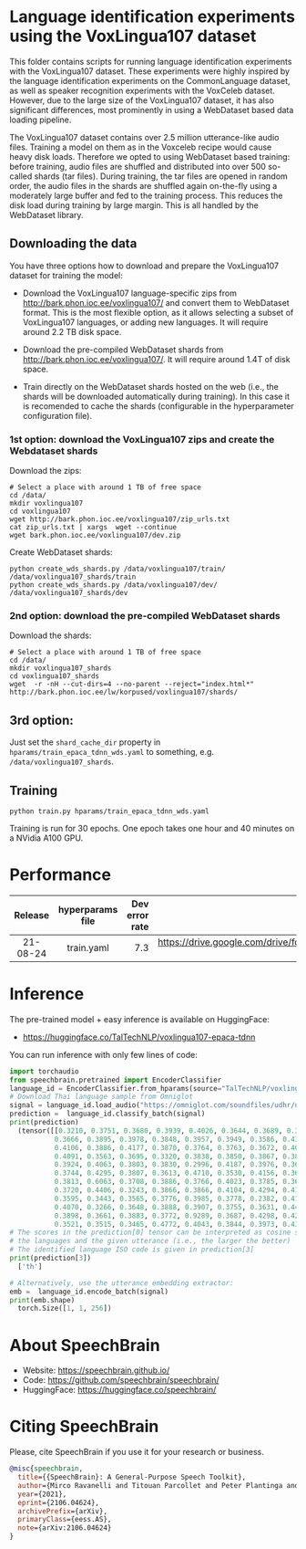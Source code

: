 # Language identification experiments using the VoxLingua107 dataset

This folder contains scripts for running language identification experiments with the VoxLingua107 dataset. 
These experiments were highly inspired by the language identification experiments on the CommonLanguage dataset,
as well as speaker recognition experiments with the VoxCeleb dataset. However, due to the large size of
the VoxLingua107 dataset, it has also significant differences, most prominently in using a WebDataset
based data loading pipeline.

The VoxLingua107 dataset contains over 2.5 million utterance-like audio files. Training a model on them
as in the Voxceleb recipe would cause heavy disk loads. Therefore we opted to using WebDataset based training:
before training, audio files are shuffled and distributed into over 500 so-called shards (tar files). During training,
the tar files are opened in random order, the audio files in the shards are shuffled again on-the-fly using a moderately large buffer
and fed to the training process. This reduces the disk load during training by large margin. This is all 
handled by the WebDataset library.

## Downloading the data

You have three options how to download and prepare the VoxLingua107 dataset for training the model:

  - Download the VoxLingua107 language-specific zips from http://bark.phon.ioc.ee/voxlingua107/ and convert them
    to WebDataset format. This is the most flexible option, as it allows selecting a subset of VoxLingua107 languages,
    or adding new languages. It will require around 2.2 TB disk space.
        
  - Download the pre-compiled WebDataset shards from http://bark.phon.ioc.ee/voxlingua107/. It will require around 1.4T of disk space.
  
  - Train directly on the WebDataset shards hosted on the web (i.e., the shards will be downloaded automatically during training). In this
    case it is recomended to cache the shards (configurable in the hyperparameter configuration file).
    
### 1st option: download the VoxLingua107 zips and create the Webdataset shards

Download the zips:
  
```
# Select a place with around 1 TB of free space
cd /data/
mkdir voxlingua107
cd voxlingua107
wget http://bark.phon.ioc.ee/voxlingua107/zip_urls.txt
cat zip_urls.txt | xargs  wget --continue
wget bark.phon.ioc.ee/voxlingua107/dev.zip

```

Create WebDataset shards:

```
python create_wds_shards.py /data/voxlingua107/train/ /data/voxlingua107_shards/train
python create_wds_shards.py /data/voxlingua107/dev/ /data/voxlingua107_shards/dev
```

### 2nd option: download the pre-compiled WebDataset shards

Download the shards:

```
# Select a place with around 1 TB of free space
cd /data/
mkdir voxlingua107_shards
cd voxlingua107_shards
wget  -r -nH --cut-dirs=4 --no-parent --reject="index.html*" http://bark.phon.ioc.ee/lw/korpused/voxlingua107/shards/
```

## 3rd option:

Just set the `shard_cache_dir` property in `hparams/train_epaca_tdnn_wds.yaml` to something, e.g. `/data/voxlingua107_shards`.


## Training

```
python train.py hparams/train_epaca_tdnn_wds.yaml
```

Training is run for 30 epochs. One epoch takes one hour and 40 minutes on a NVidia A100 GPU.


# Performance
| Release | hyperparams file | Dev error rate | Model link | GPUs |
|:-------------:|:---------------------------:| -----:| -----:| :-----------:|
| 21-08-24 | train.yaml | 7.3 |https://drive.google.com/drive/folders/1NWIOXpHvC7qUZ16TmNC8oFjfEcjXnKop?usp=sharing | 2xA100 40GB |



# Inference
The pre-trained model + easy inference is available on HuggingFace:
- https://huggingface.co/TalTechNLP/voxlingua107-epaca-tdnn

You can run inference with only few lines of code:

```python
import torchaudio
from speechbrain.pretrained import EncoderClassifier
language_id = EncoderClassifier.from_hparams(source="TalTechNLP/voxlingua107-epaca-tdnn", savedir="tmp")
# Download Thai language sample from Omniglot
signal = language_id.load_audio("https://omniglot.com/soundfiles/udhr/udhr_th.mp3")
prediction =  language_id.classify_batch(signal)
print(prediction)
  (tensor([[0.3210, 0.3751, 0.3680, 0.3939, 0.4026, 0.3644, 0.3689, 0.3597, 0.3508,
           0.3666, 0.3895, 0.3978, 0.3848, 0.3957, 0.3949, 0.3586, 0.4360, 0.3997,
           0.4106, 0.3886, 0.4177, 0.3870, 0.3764, 0.3763, 0.3672, 0.4000, 0.4256,
           0.4091, 0.3563, 0.3695, 0.3320, 0.3838, 0.3850, 0.3867, 0.3878, 0.3944,
           0.3924, 0.4063, 0.3803, 0.3830, 0.2996, 0.4187, 0.3976, 0.3651, 0.3950,
           0.3744, 0.4295, 0.3807, 0.3613, 0.4710, 0.3530, 0.4156, 0.3651, 0.3777,
           0.3813, 0.6063, 0.3708, 0.3886, 0.3766, 0.4023, 0.3785, 0.3612, 0.4193,
           0.3720, 0.4406, 0.3243, 0.3866, 0.3866, 0.4104, 0.4294, 0.4175, 0.3364,
           0.3595, 0.3443, 0.3565, 0.3776, 0.3985, 0.3778, 0.2382, 0.4115, 0.4017,
           0.4070, 0.3266, 0.3648, 0.3888, 0.3907, 0.3755, 0.3631, 0.4460, 0.3464,
           0.3898, 0.3661, 0.3883, 0.3772, 0.9289, 0.3687, 0.4298, 0.4211, 0.3838,
           0.3521, 0.3515, 0.3465, 0.4772, 0.4043, 0.3844, 0.3973, 0.4343]]), tensor([0.9289]), tensor([94]), ['th'])
# The scores in the prediction[0] tensor can be interpreted as cosine scores between
# the languages and the given utterance (i.e., the larger the better)
# The identified language ISO code is given in prediction[3]
print(prediction[3])
  ['th']

# Alternatively, use the utterance embedding extractor:
emb =  language_id.encode_batch(signal)
print(emb.shape)
  torch.Size([1, 1, 256])
```


# **About SpeechBrain**
- Website: https://speechbrain.github.io/
- Code: https://github.com/speechbrain/speechbrain/
- HuggingFace: https://huggingface.co/speechbrain/


# **Citing SpeechBrain**
Please, cite SpeechBrain if you use it for your research or business.

```bibtex
@misc{speechbrain,
  title={{SpeechBrain}: A General-Purpose Speech Toolkit},
  author={Mirco Ravanelli and Titouan Parcollet and Peter Plantinga and Aku Rouhe and Samuele Cornell and Loren Lugosch and Cem Subakan and Nauman Dawalatabad and Abdelwahab Heba and Jianyuan Zhong and Ju-Chieh Chou and Sung-Lin Yeh and Szu-Wei Fu and Chien-Feng Liao and Elena Rastorgueva and François Grondin and William Aris and Hwidong Na and Yan Gao and Renato De Mori and Yoshua Bengio},
  year={2021},
  eprint={2106.04624},
  archivePrefix={arXiv},
  primaryClass={eess.AS},
  note={arXiv:2106.04624}
}
```

